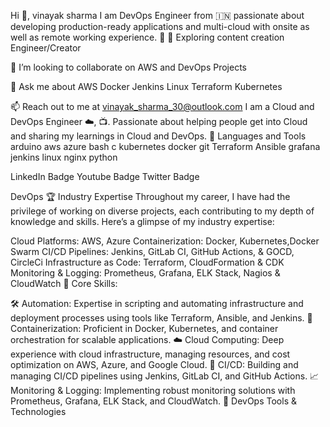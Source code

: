 
   
Hi 👋, vinayak sharma 
I am DevOps Engineer from 🇮🇳   passionate about developing production-ready applications and multi-cloud  with onsite as well as remote working experience. 🎯
🔭 Exploring content creation
   Engineer/Creator

🤩 I’m looking to collaborate on AWS and DevOps Projects


💬 Ask me about AWS Docker Jenkins Linux Terraform Kubernetes

📫 Reach out to me at vinayak_sharma_30@outlook.com I am a Cloud and DevOps Engineer ☁️, 📺. Passionate about helping people get into Cloud and sharing my learnings in Cloud and DevOps. 🧰 Languages and Tools arduino aws azure bash c kubernetes docker git Terraform Ansible grafana jenkins linux nginx python

LinkedIn Badge Youtube Badge Twitter Badge

DevOps
🏆 Industry Expertise
Throughout my career, I have had the privilege of working on diverse projects, each contributing to my depth of knowledge and skills. Here’s a glimpse of my industry expertise:

Cloud Platforms: AWS, Azure
Containerization: Docker, Kubernetes,Docker Swarm
CI/CD Pipelines: Jenkins, GitLab CI, GitHub Actions, & GOCD, CircleCi
Infrastructure as Code: Terraform, CloudFormation & CDK
Monitoring & Logging: Prometheus, Grafana, ELK Stack, Nagios & CloudWatch
🌟 Core Skills:

🛠️ Automation: Expertise in scripting and automating infrastructure and deployment processes using tools like Terraform, Ansible, and Jenkins.
🐳 Containerization: Proficient in Docker, Kubernetes, and container orchestration for scalable applications.
☁️ Cloud Computing: Deep experience with cloud infrastructure, managing resources, and cost optimization on AWS, Azure, and Google Cloud.
🔄 CI/CD: Building and managing CI/CD pipelines using Jenkins, GitLab CI, and GitHub Actions.
📈 Monitoring & Logging: Implementing robust monitoring solutions with Prometheus, Grafana, ELK Stack, and CloudWatch.
🔧 DevOps Tools & Technologies
         
